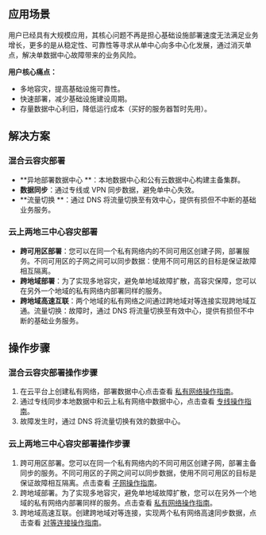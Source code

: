 ﻿## 应用场景
用户已经具有大规模应用，其核心问题不再是担心基础设施部署速度无法满足业务增长，更多的是从稳定性、可靠性等寻求从单中心向多中心化发展，通过消灭单点，解决单数据中心故障带来的业务风险。
 
**用户核心痛点：**
- 多地容灾，提高基础设施可靠性。
- 快速部署，减少基础设施建设周期。
- 存量数据中心利旧，降低运行成本（买好的服务器暂时先用）。


## 解决方案
### 混合云容灾部署
- **异地部署数据中心 **：本地数据中心和公有云数据中心构建主备集群。
- **数据同步**：通过专线或 VPN 同步数据，避免单中心失效。
- **流量切换 **：通过 DNS 将流量切换至有效中心，提供有损但不中断的基础业务服务。

### 云上两地三中心容灾部署
- **跨可用区部署**：您可以在同一个私有网络内的不同可用区创建子网，部署服务。不同可用区的子网之间可以同步数据：使用不同可用区的目标是保证故障相互隔离。
- **跨地域部署**：为了实现多地容灾，避免单地域故障扩散，高容灾保障，您可以在另外一个地域的私有网络内部署同样的服务。
- **跨地域高速互联**：两个地域的私有网络之间通过跨地域对等连接实现跨地域互通。流量切换：故障时，通过 DNS 将流量切换至有效中心，提供有损但不中断的基础业务服务。


## 操作步骤

### 混合云容灾部署操作步骤
1. 在云平台上创建私有网络，部署数据中心点击查看 [私有网络操作指南](/document/product/215/4927#.E5.88.9B.E5.BB.BA.E7.A7.81.E6.9C.89.E7.BD.91.E7.BB.9C.E3.80.81.E5.88.9D.E5.A7.8B.E5.8C.96.E5.AD.90.E7.BD.91.E5.92.8C.E8.B7.AF.E7.94.B1.E8.A1.A8)。
2. 通过专线同步本地数据中和云上私有网络中数据中心，点击查看 [专线操作指南](/document/product/215/4976#.E6.93.8D.E4.BD.9C.E6.8C.87.E5.8D.97)。
3. 故障发生时，通过 DNS 将流量切换有效的数据中心。

### 云上两地三中心容灾部署操作步骤
1. 跨可用区部署。您可以在同一个私有网络内的不同可用区创建子网，部署主备同步的服务。不同可用区的子网之间可以同步数据，使用不同可用区的目标是保证故障相互隔离。点击查看 [子网操作指南](/document/product/215/4927#.E5.88.9B.E5.BB.BA.E7.A7.81.E6.9C.89.E7.BD.91.E7.BB.9C.E3.80.81.E5.88.9D.E5.A7.8B.E5.8C.96.E5.AD.90.E7.BD.91.E5.92.8C.E8.B7.AF.E7.94.B1.E8.A1.A8)。
2. 跨地域部署。为了实现多地容灾，避免单地域故障扩散，您可以在另外一个地域的私有网络内部署同样的服务。点击查看 [私有网络操作指南](/document/product/215/4927#.E5.88.9B.E5.BB.BA.E7.A7.81.E6.9C.89.E7.BD.91.E7.BB.9C.E3.80.81.E5.88.9D.E5.A7.8B.E5.8C.96.E5.AD.90.E7.BD.91.E5.92.8C.E8.B7.AF.E7.94.B1.E8.A1.A8)。
3. 跨地域高速互联。创建跨地域对等连接，实现两个私有网络高速同步数据，点击查看 [对等连接操作指南](/document/product/215/5000#.E5.BF.AB.E9.80.9F.E5.85.A5.E9.97.A8)。
